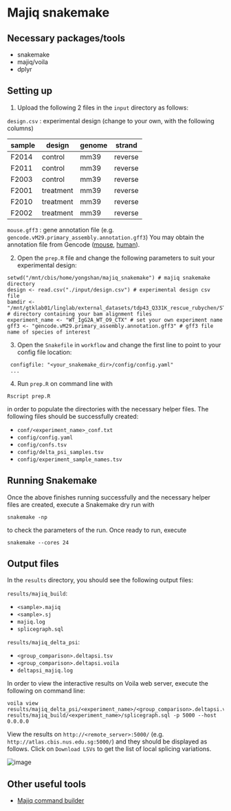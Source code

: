 # Majiq snakemake

## Necessary packages/tools
- snakemake
- majiq/voila
- dplyr

## Setting up

1. Upload the following 2 files in the `input` directory as follows:

`design.csv` : experimental design (change to your own, with the following columns)

| sample | design    | genome | strand  |
| ------ | ------    | ------ | ------  |
| F2014	 | control	 | mm39	  | reverse |
| F2011	 | control	 | mm39	  | reverse |
| F2003	 | control	 | mm39	  | reverse |
| F2001	 | treatment | mm39	  | reverse |
| F2010	 | treatment | mm39	  | reverse |
| F2002	 | treatment | mm39	  | reverse |

`mouse.gff3` : gene annotation file (e.g. `gencode.vM29.primary_assembly.annotation.gff3`) You may obtain the annotation file from Gencode ([mouse](https://www.gencodegenes.org/mouse/), [human](https://www.gencodegenes.org/human/)).

2. Open the `prep.R` file and change the following parameters to suit your experimental design:
```
setwd("/mnt/cbis/home/yongshan/majiq_snakemake") # majiq snakemake directory
design <- read.csv("./input/design.csv") # experimental design csv file
bamdir <- "/mnt/gtklab01/linglab/external_datasets/tdp43_Q331K_rescue_rubychen/STAR" # directory containing your bam alignment files
experiment_name <- "WT_IgG2A_WT_O9_CTX" # set your own experiment name
gff3 <- "gencode.vM29.primary_assembly.annotation.gff3" # gff3 file name of species of interest
```

3. Open the `Snakefile` in `workflow` and change the first line to point to your config file location:
```
 configfile: "<your_snakemake_dir>/config/config.yaml"
 ...
 ```

4. Run `prep.R` on command line with
```
Rscript prep.R
```
in order to populate the directories with the necessary helper files. The following files should be successfully created:
- `conf/<experiment_name>_conf.txt`
- `config/config.yaml`
- `config/confs.tsv`
- `config/delta_psi_samples.tsv`
- `config/experiment_sample_names.tsv`


## Running Snakemake

Once the above finishes running successfully and the necessary helper files are created, execute a Snakemake dry run with
```
snakemake -np
```
to check the parameters of the run. Once ready to run, execute
```
snakemake --cores 24
```

## Output files

In the `results` directory, you should see the following output files:

`results/majiq_build`:
- `<sample>.majiq`
- `<sample>.sj`
- `majiq.log`
- `splicegraph.sql`

`results/majiq_delta_psi`:
- `<group_comparison>.deltapsi.tsv`
- `<group_comparison>.deltapsi.voila`
- `deltapsi_majiq.log`

In order to view the interactive results on Voila web server, execute the following on command line:
```
voila view results/majiq_delta_psi/<experiment_name>/<group_comparison>.deltapsi.voila results/majiq_build/<experiment_name>/splicegraph.sql -p 5000 --host 0.0.0.0
```
View the results on `http://<remote_server>:5000/` (e.g. `http://atlas.cbis.nus.edu.sg:5000/`) and they should be displayed as follows. Click on `Download LSVs` to get the list of local splicing variations. 

![image](https://github.com/ys-lim/SpliCeAT/assets/68455070/78fffc09-9629-4c41-b7a4-c1c7da92f2e3)

## Other useful tools
- [Majiq command builder](https://biociphers.bitbucket.io/majiq-docs-academic/commandbuilder.html)
